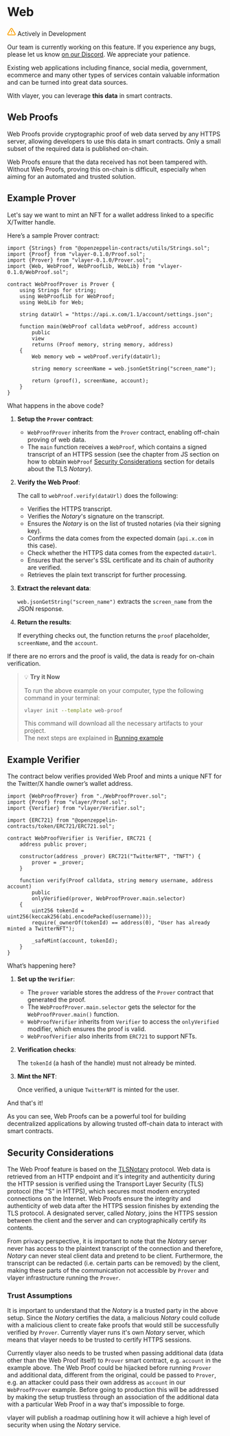 # Web 
<div class="feature-card feature-in-dev">
  <div class="title">
    <svg width="20" height="20" viewBox="0 0 20 20" fill="none" xmlns="http://www.w3.org/2000/svg">
    <path d="M8.57499 3.21665L1.51665 15C1.37113 15.252 1.29413 15.5377 1.29331 15.8288C1.2925 16.1198 1.3679 16.4059 1.51201 16.6588C1.65612 16.9116 1.86392 17.1223 2.11474 17.2699C2.36556 17.4174 2.65065 17.4968 2.94165 17.5H17.0583C17.3493 17.4968 17.6344 17.4174 17.8852 17.2699C18.136 17.1223 18.3439 16.9116 18.488 16.6588C18.6321 16.4059 18.7075 16.1198 18.7067 15.8288C18.7058 15.5377 18.6288 15.252 18.4833 15L11.425 3.21665C11.2764 2.97174 11.0673 2.76925 10.8176 2.62872C10.568 2.48819 10.2864 2.41437 9.99999 2.41437C9.71354 2.41437 9.43193 2.48819 9.18232 2.62872C8.93272 2.76925 8.72355 2.97174 8.57499 3.21665V3.21665Z" stroke="#FCA004" stroke-width="2" stroke-linecap="round" stroke-linejoin="round"/>
    <path d="M10 7.5V10.8333" stroke="#FCA004" stroke-width="2" stroke-linecap="round" stroke-linejoin="round"/>
    <path d="M10 14.1667H10.0083" stroke="#FCA004" stroke-width="2" stroke-linecap="round" stroke-linejoin="round"/>
    </svg>
    Actively in Development
  </div>
  <p>Our team is currently working on this feature. If you experience any bugs, please let us know <a href="https://discord.gg/JS6whdessP" target="_blank">on our Discord</a>. We appreciate your patience. </p>
</div>

Existing web applications including finance, social media, government, ecommerce and many other types of services contain valuable information and can be turned into great data sources.

With vlayer, you can leverage **this data** in smart contracts.

## Web Proofs
Web Proofs provide cryptographic proof of web data served by any HTTPS server, allowing developers to use this data in smart contracts. Only a small subset of the required data is published on-chain.

Web Proofs ensure that the data received has not been tampered with. Without Web Proofs, proving this on-chain is difficult, especially when aiming for an automated and trusted solution.

## Example Prover
Let's say we want to mint an NFT for a wallet address linked to a specific X/Twitter handle.

Here’s a sample Prover contract:

```solidity
import {Strings} from "@openzeppelin-contracts/utils/Strings.sol";
import {Proof} from "vlayer-0.1.0/Proof.sol";
import {Prover} from "vlayer-0.1.0/Prover.sol";
import {Web, WebProof, WebProofLib, WebLib} from "vlayer-0.1.0/WebProof.sol";

contract WebProofProver is Prover {
    using Strings for string;
    using WebProofLib for WebProof;
    using WebLib for Web;

    string dataUrl = "https://api.x.com/1.1/account/settings.json";

    function main(WebProof calldata webProof, address account)
        public
        view
        returns (Proof memory, string memory, address)
    {
        Web memory web = webProof.verify(dataUrl);

        string memory screenName = web.jsonGetString("screen_name");

        return (proof(), screenName, account);
    }
}
```

What happens in the above code?  

1. **Setup the `Prover` contract**:
    - `WebProofProver` inherits from the `Prover` contract, enabling off-chain proving of web data.
    - The `main` function receives a `WebProof`, which contains a signed transcript of an HTTPS session (see the chapter from JS section on how to obtain `WebProof` [Security Considerations](#security-considerations) section for details about the TLS *Notary*).

2. **Verify the Web Proof**:
    
    The call to `webProof.verify(dataUrl)` does the following:
    - Verifies the HTTPS transcript.
    - Verifies the *Notary*'s signature on the transcript.
    - Ensures the *Notary* is on the list of trusted notaries (via their signing key).
    - Confirms the data comes from the expected domain (`api.x.com` in this case).
    - Check whether the HTTPS data comes from the expected `dataUrl`.
    - Ensures that the server's SSL certificate and its chain of authority are verified.
    - Retrieves the plain text transcript for further processing.

3. **Extract the relevant data**:
    
    `web.jsonGetString("screen_name")` extracts the `screen_name` from the JSON response.

4. **Return the results**:

    If everything checks out, the function returns the `proof` placeholder, `screenName`, and the `account`.

If there are no errors and the proof is valid, the data is ready for on-chain verification. 

> 💡 **Try it Now**
> 
> To run the above example on your computer, type the following command in your terminal:
> 
> ```bash
> vlayer init --template web-proof
> ```
> 
> This command will download all the necessary artifacts to your project.  
> The next steps are explained in [Running example](../getting-started/first-steps.md#running-examples-locally)

## Example Verifier
The contract below verifies provided Web Proof and mints a unique NFT for the Twitter/X handle owner’s wallet address.

```solidity
import {WebProofProver} from "./WebProofProver.sol";
import {Proof} from "vlayer/Proof.sol";
import {Verifier} from "vlayer/Verifier.sol";

import {ERC721} from "@openzeppelin-contracts/token/ERC721/ERC721.sol";

contract WebProofVerifier is Verifier, ERC721 {
    address public prover;

    constructor(address _prover) ERC721("TwitterNFT", "TNFT") {
        prover = _prover;
    }

    function verify(Proof calldata, string memory username, address account)
        public
        onlyVerified(prover, WebProofProver.main.selector)
    {
        uint256 tokenId = uint256(keccak256(abi.encodePacked(username)));
        require(_ownerOf(tokenId) == address(0), "User has already minted a TwitterNFT");

        _safeMint(account, tokenId);
    }
}

```
What’s happening here?

1. **Set up the `Verifier`**:
    - The `prover` variable stores the address of the `Prover` contract that generated the proof.
    - The `WebProofProver.main.selector` gets the selector for the `WebProofProver.main()` function.
    - `WebProofVerifier` inherits from `Verifier` to access the `onlyVerified` modifier, which ensures the proof is valid.
    - `WebProofVerifier` also inherits from `ERC721` to support NFTs.

2. **Verification checks**:

    The `tokenId` (a hash of the handle) must not already be minted.

3. **Mint the NFT**:

    Once verified, a unique `TwitterNFT` is minted for the user.

And that's it! 

As you can see, Web Proofs can be a powerful tool for building decentralized applications by allowing trusted off-chain data to interact with smart contracts.

## Security Considerations

The Web Proof feature is based on the [TLSNotary](https://tlsnotary.org/) protocol. Web data is retrieved from an HTTP endpoint and it's integrity and authenticity during the HTTP session is verified using the Transport Layer Security (TLS) protocol (the "S" in HTTPS), which secures most modern encrypted connections on the Internet. Web Proofs ensure the integrity and authenticity of web data after the HTTPS session finishes by extending the TLS protocol. A designated server, called *Notary*, joins the HTTPS session between the client and the server and can cryptographically certify its contents.

From privacy perspective, it is important to note that the *Notary* server never has access to the plaintext transcript of the connection and therefore, *Notary* can never steal client data and pretend to be client. Furthermore, the transcript can be redacted (i.e. certain parts can be removed) by the client, making these parts of the communication not accessible by `Prover` and vlayer infrastructure running the `Prover`.

### Trust Assumptions

It is important to understand that the *Notary* is a trusted party in the above setup. Since the *Notary* certifies the data, a malicious *Notary* could collude with a malicious client to create fake proofs that would still be successfully verified by `Prover`. Currently vlayer runs it's own *Notary* server, which means that vlayer needs to be trusted to certify HTTPS sessions.

 Currently vlayer also needs to be trusted when passing additional data (data other than the Web Proof itself) to `Prover` smart contract, e.g. `account` in the example above. The Web Proof could be hijacked before running `Prover` and additional data, different from the original, could be passed to `Prover`, e.g. an attacker could pass their own address as `account` in our `WebProofProver` example. Before going to production this will be addressed by making the setup trustless through an association of the additional data with a particular Web Proof in a way that's impossible to forge.

vlayer will publish a roadmap outlining how it will achieve a high level of security when using the *Notary* service.
